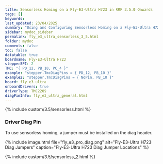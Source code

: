 ```yaml
---
title: Sensorless Homing on a Fly-E3-Ultra H723 in RRF 3.5.0 Onwards
tags: []
keywords: 
last_updated: 23/04/2025
summary: "Using and Configuring Sensorless Homing on a Fly-E3-Ultra H723"
sidebar: mydoc_sidebar
permalink: fly_e3_ultra_sensorless_3_5.html
folder: mydoc
comments: false
toc: false
datatable: true
boardname: Fly-E3-Ultra H723
stepperSPI: 2
TMC: "{ PD_12, PB_10, PC_4 }"
example: "stepper.TmcDiagPins = { PD_12, PB_10 }"
example2: "stepper.TmcDiagPins = { NoPin, PB_10 }"
board: fly_e3_ultra
onboardDrivers: true
driverType: TMC2209
diagPinInfo: fly_e3_ultra_general.html
---
```


{% include custom/3.5/sensorless.html %}

### Driver Diag Pin

To use sensorless homing, a jumper must be installed on the diag header.

{% include image.html file="fly_e3_pro_diag.png" alt="Fly-E3-Ultra H723 Diag Jumpers" caption="Fly-E3-Ultra H723 Diag Jumper Locations" %}

{% include custom/3.5/sensorless_2.html %}
